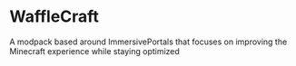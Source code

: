 # WaffleCraft
A modpack based around ImmersivePortals that focuses on improving the Minecraft experience while staying optimized
